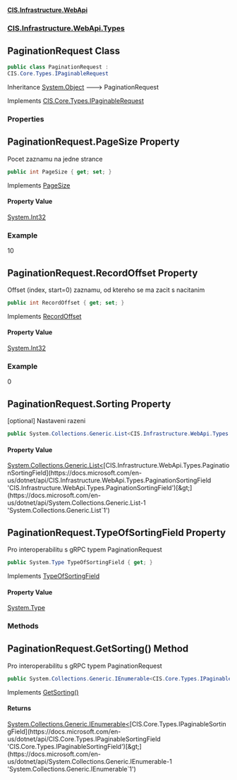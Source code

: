 #### [CIS.Infrastructure.WebApi](index.md 'index')
### [CIS.Infrastructure.WebApi.Types](CIS.Infrastructure.WebApi.Types.md 'CIS.Infrastructure.WebApi.Types')

## PaginationRequest Class

```csharp
public class PaginationRequest :
CIS.Core.Types.IPaginableRequest
```

Inheritance [System.Object](https://docs.microsoft.com/en-us/dotnet/api/System.Object 'System.Object') &#129106; PaginationRequest

Implements [CIS.Core.Types.IPaginableRequest](https://docs.microsoft.com/en-us/dotnet/api/CIS.Core.Types.IPaginableRequest 'CIS.Core.Types.IPaginableRequest')
### Properties

<a name='CIS.Infrastructure.WebApi.Types.PaginationRequest.PageSize'></a>

## PaginationRequest.PageSize Property

Pocet zaznamu na jedne strance

```csharp
public int PageSize { get; set; }
```

Implements [PageSize](https://docs.microsoft.com/en-us/dotnet/api/CIS.Core.Types.IPaginableRequest.PageSize 'CIS.Core.Types.IPaginableRequest.PageSize')

#### Property Value
[System.Int32](https://docs.microsoft.com/en-us/dotnet/api/System.Int32 'System.Int32')

### Example
10

<a name='CIS.Infrastructure.WebApi.Types.PaginationRequest.RecordOffset'></a>

## PaginationRequest.RecordOffset Property

Offset (index, start=0) zaznamu, od ktereho se ma zacit s nacitanim

```csharp
public int RecordOffset { get; set; }
```

Implements [RecordOffset](https://docs.microsoft.com/en-us/dotnet/api/CIS.Core.Types.IPaginableRequest.RecordOffset 'CIS.Core.Types.IPaginableRequest.RecordOffset')

#### Property Value
[System.Int32](https://docs.microsoft.com/en-us/dotnet/api/System.Int32 'System.Int32')

### Example
0

<a name='CIS.Infrastructure.WebApi.Types.PaginationRequest.Sorting'></a>

## PaginationRequest.Sorting Property

[optional] Nastaveni razeni

```csharp
public System.Collections.Generic.List<CIS.Infrastructure.WebApi.Types.PaginationSortingField>? Sorting { get; set; }
```

#### Property Value
[System.Collections.Generic.List&lt;](https://docs.microsoft.com/en-us/dotnet/api/System.Collections.Generic.List-1 'System.Collections.Generic.List`1')[CIS.Infrastructure.WebApi.Types.PaginationSortingField](https://docs.microsoft.com/en-us/dotnet/api/CIS.Infrastructure.WebApi.Types.PaginationSortingField 'CIS.Infrastructure.WebApi.Types.PaginationSortingField')[&gt;](https://docs.microsoft.com/en-us/dotnet/api/System.Collections.Generic.List-1 'System.Collections.Generic.List`1')

<a name='CIS.Infrastructure.WebApi.Types.PaginationRequest.TypeOfSortingField'></a>

## PaginationRequest.TypeOfSortingField Property

Pro interoperabilitu s gRPC typem PaginationRequest

```csharp
public System.Type TypeOfSortingField { get; }
```

Implements [TypeOfSortingField](https://docs.microsoft.com/en-us/dotnet/api/CIS.Core.Types.IPaginableRequest.TypeOfSortingField 'CIS.Core.Types.IPaginableRequest.TypeOfSortingField')

#### Property Value
[System.Type](https://docs.microsoft.com/en-us/dotnet/api/System.Type 'System.Type')
### Methods

<a name='CIS.Infrastructure.WebApi.Types.PaginationRequest.GetSorting()'></a>

## PaginationRequest.GetSorting() Method

Pro interoperabilitu s gRPC typem PaginationRequest

```csharp
public System.Collections.Generic.IEnumerable<CIS.Core.Types.IPaginableSortingField>? GetSorting();
```

Implements [GetSorting()](https://docs.microsoft.com/en-us/dotnet/api/CIS.Core.Types.IPaginableRequest.GetSorting 'CIS.Core.Types.IPaginableRequest.GetSorting')

#### Returns
[System.Collections.Generic.IEnumerable&lt;](https://docs.microsoft.com/en-us/dotnet/api/System.Collections.Generic.IEnumerable-1 'System.Collections.Generic.IEnumerable`1')[CIS.Core.Types.IPaginableSortingField](https://docs.microsoft.com/en-us/dotnet/api/CIS.Core.Types.IPaginableSortingField 'CIS.Core.Types.IPaginableSortingField')[&gt;](https://docs.microsoft.com/en-us/dotnet/api/System.Collections.Generic.IEnumerable-1 'System.Collections.Generic.IEnumerable`1')